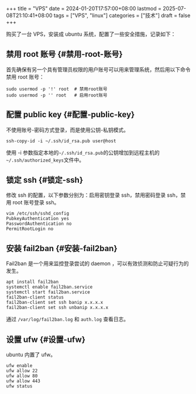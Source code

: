 +++
title = "VPS"
date = 2024-01-20T17:57:00+08:00
lastmod = 2025-07-08T21:10:41+08:00
tags = ["VPS", "linux"]
categories = ["技术"]
draft = false
+++

购买了一台 VPS，安装成 ubuntu 系统，配置了一些安全措施，记录如下： <br/>

<!--more-->


## 禁用 root 账号 {#禁用-root-账号}

首先确保有另一个具有管理员权限的用户账号可以用来管理系统，然后用以下命令禁用 root 账号： <br/>

```shell
sudo usermod -p '!' root  # 禁用root账号
sudo usermod -p '' root   # 启用root账号
```


## 配置 public key {#配置-public-key}

不使用账号-密码方式登录，而是使用公钥-私钥模式。 <br/>

```shell
ssh-copy-id -i ~/.ssh/id_rsa.pub user@host
```

使用 -i 参数指定本地的​`~/.ssh/id_rsa.pub`​的公钥增加到远程主机的​`~/.ssh/authorized_keys`​文件中。 <br/>


## 锁定 ssh {#锁定-ssh}

修改 ssh 的配置，以下参数分别为：启用密钥登录 ssh，禁用密码登录 ssh，禁用 root 账号登录 ssh。 <br/>

```shell
vim /etc/ssh/sshd_config
PubkeyAuthentication yes
PasswordAuthentication no
PermitRootLogin no
```


## 安装 fail2ban {#安装-fail2ban}

Fail2ban 是一个用来监控登录尝试的 daemon ，可以有效侦测和防止可疑行为的发生。 <br/>

```shell
apt install fail2ban
systemctl enable fail2ban.service
systemctl start fail2ban.service
fail2ban-client status
fail2ban-client set ssh banip x.x.x.x
fail2ban-client set ssh unbanip x.x.x.x
```

通过 `/var/log/fail2ban.log` 和 `auth.log` 查看日志。 <br/>


## 设置 ufw {#设置-ufw}

ubuntu 内置了 ufw。 <br/>

```shell
ufw enable
ufw allow 22
ufw allow 80
ufw allow 443
ufw status
```

